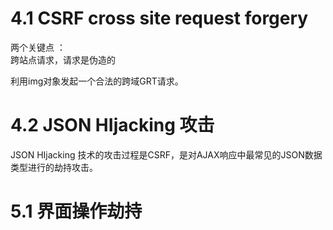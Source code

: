# 4.1 CSRF cross site request forgery  
两个关键点 ：  
跨站点请求，请求是伪造的   

利用img对象发起一个合法的跨域GRT请求。


# 4.2 JSON HIjacking 攻击  
JSON HIjacking 技术的攻击过程是CSRF，是对AJAX响应中最常见的JSON数据类型进行的劫持攻击。


# 5.1 界面操作劫持   
